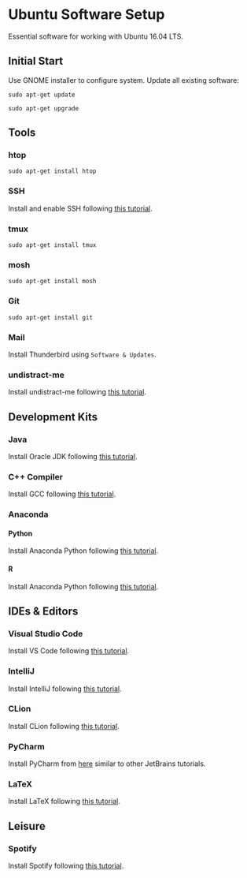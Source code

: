 # Ubuntu Software Setup
Essential software for working with Ubuntu 16.04 LTS.

## Initial Start
Use GNOME installer to configure system.
Update all existing software:

`sudo apt-get update`

`sudo apt-get upgrade`

## Tools

### htop
`sudo apt-get install htop`

### SSH
Install and enable SSH following [this tutorial](http://ubuntuhandbook.org/index.php/2016/04/enable-ssh-ubuntu-16-04-lts/).

### tmux
`sudo apt-get install tmux`

### mosh
`sudo apt-get install mosh`

### Git
`sudo apt-get install git`

### Mail
Install Thunderbird using `Software & Updates`.

### undistract-me
Install undistract-me following [this tutorial](https://github.com/jml/undistract-me).

## Development Kits

### Java
Install Oracle JDK following [this tutorial](https://www.digitalocean.com/community/tutorials/how-to-install-java-with-apt-get-on-ubuntu-16-04).

### C++ Compiler
Install GCC following [this tutorial](https://wiki.ubuntuusers.de/GCC/).

### Anaconda

#### Python
Install Anaconda Python following [this tutorial](https://www.digitalocean.com/community/tutorials/how-to-install-the-anaconda-python-distribution-on-ubuntu-16-04).

#### R
Install Anaconda Python following [this tutorial](https://docs.continuum.io/anaconda/user-guide/tasks/use-r-language).

## IDEs & Editors

### Visual Studio Code
Install VS Code following [this tutorial](https://code.visualstudio.com/docs/setup/linux).

### IntelliJ
Install IntelliJ following [this tutorial](https://www.jetbrains.com/help/idea/installing-and-launching.html).

### CLion
Install CLion following [this tutorial](https://www.jetbrains.com/help/clion/installation-and-launching.html).

### PyCharm
Install PyCharm from [here](https://www.jetbrains.com/pycharm/download/#section=linux) similar to other JetBrains tutorials.

### LaTeX
Install LaTeX following [this tutorial](http://milq.github.io/install-latex-ubuntu-debian/).

## Leisure

### Spotify
Install Spotify following [this tutorial](https://www.spotify.com/de/download/linux/).

